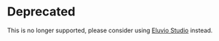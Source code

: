 # Deprecated
This is no longer supported, please consider using [Eluvio Studio](https://github.com/eluv-io/elv-studio) instead.
